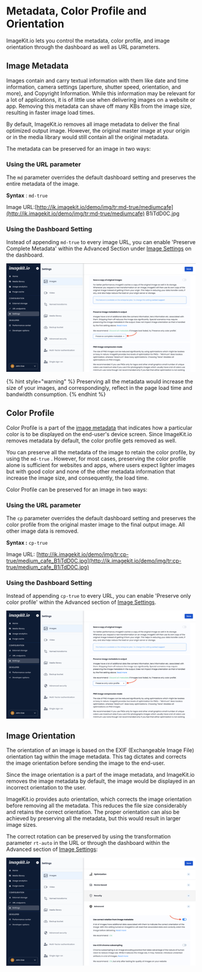 # Metadata, Color Profile and Orientation

ImageKit.io lets you control the metadata, color profile, and image orientation through the dashboard as well as URL parameters.

## Image Metadata

Images contain and carry textual information with them like date and time information, camera settings (aperture, shutter speed, orientation, and more), and Copyright Information. While this information may be relevant for a lot of applications, it is of little use when delivering images on a website or app. Removing this metadata can shave off many KBs from the image size, resulting in faster image load times.

By default, ImageKit.io removes all image metadata to deliver the final optimized output image. However, the original master image at your origin or in the media library would still contain all the original metadata.

The metadata can be preserved for an image in two ways:

### Using the URL parameter

The `md` parameter overrides the default dashboard setting and preserves the entire metadata of the image.

**Syntax** : `md-true`

Image URL:[http://ik.imagekit.io/demo/img/tr:md-true/mediumcafe](http://ik.imagekit.io/demo/img/tr:md-true/mediumcafe) B1iTdD0C.jpg

### Using the Dashboard Setting

Instead of appending `md-true` to every image URL, you can enable 'Preserve Complete Metadata' within the Advanced Section under [Image Settings](https://imagekit.io/dashboard?redirectTo=settings#settings) on the dashboard.

![Image Metadata setting in ImageKit.io dashboard](<../../.gitbook/assets/preserve-complete-metadata-setting.png>)

{% hint style="warning" %}
Preserving all the metadata would increase the size of your images, and correspondingly, reflect in the page load time and bandwidth consumption.
{% endhint %}

## Color Profile

Color Profile is a part of the [image metadata](metadata-color-profile-and-orientation.md#image-metadata) that indicates how a particular color is to be displayed on the end-user's device screen. Since ImageKit.io removes metadata by default, the color profile gets removed as well.

You can preserve all the metadata of the image to retain the color profile, by using the `md-true` . However, for most cases, preserving the color profile alone is sufficient for websites and apps, where users expect lighter images but with good color and none of the other metadata information that increase the image size, and consequently, the load time.

Color Profile can be preserved for an image in two ways:

### Using the URL parameter

The `cp` parameter overrides the default dashboard setting and preserves the color profile from the original master image to the final output image. All other image data is removed.

**Syntax :** `cp-true`

Image URL: [http://ik.imagekit.io/demo/img/tr:cp-true/medium_cafe_B1iTdD0C.jpg](http://ik.imagekit.io/demo/img/tr:cp-true/medium_cafe_B1iTdD0C.jpg)

### Using the Dashboard Setting

Instead of appending `cp-true` to every URL, you can enable 'Preserve only color profile' within the Advanced section of [Image Settings](https://imagekit.io/dashboard?redirectTo=settings#settings).

![Color profile setting in ImageKit.io dashboard](../../.gitbook/assets/color-profile-setting.png)

## Image Orientation

The orientation of an image is based on the EXIF (Exchangeable Image File) orientation tag within the image metadata. This tag dictates and corrects the image orientation before sending the image to the end-user.

Since the image orientation is a part of the image metadata, and ImageKit.io removes the image metadata by default, the image would be displayed in an incorrect orientation to the user.

ImageKit.io provides auto orientation, which corrects the image orientation before removing all the metadata. This reduces the file size considerably and retains the correct orientation. The proper orientation can also be achieved by preserving all the metadata, but this would result in larger image sizes.

The correct rotation can be preserved by using the transformation parameter `rt-auto` in the URL or through the dashboard within the Advanced section of [Image Settings](https://imagekit.io/dashboard/settings/images):

![Auto image orientation setting in ImageKit.io dashboard](../../.gitbook/assets/auto-image-orientation-setting.png)

